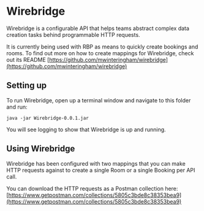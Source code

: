 # Wirebridge

Wirebridge is a configurable API that helps teams abstract complex data creation tasks behind programmable HTTP requests.

It is currently being used with RBP as means to quickly create bookings and rooms. To find out more on how to create mappings for Wirebridge, check out its README [https://github.com/mwinteringham/wirebridge](https://github.com/mwinteringham/wirebridge)

## Setting up

To run Wirebridge, open up a terminal window and navigate to this folder and run:

```java -jar Wirebridge-0.0.1.jar```

You will see logging to show that Wirebridge is up and running.

## Using Wirebridge

Wirebridge has been configured with two mappings that you can make HTTP requests against to create a single Room or a single Booking per API call.

You can download the HTTP requests as a Postman collection here: [https://www.getpostman.com/collections/5805c3bde8c38353bea9](https://www.getpostman.com/collections/5805c3bde8c38353bea9)